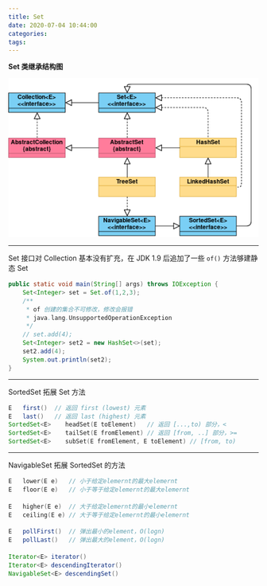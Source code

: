 ```yaml
---
title: Set
date: 2020-07-04 10:44:00
categories: 
tags:
---
```

**Set 类继承结构图**

<div align=center>

![Set](/img/Java/Set.png)

</div>

---
Set 接口对 Collection 基本没有扩充，在 JDK 1.9 后追加了一些 `of()` 方法够建静态 Set

```java
public static void main(String[] args) throws IOException {
    Set<Integer> set = Set.of(1,2,3);
    /**
     * of 创建的集合不可修改，修改会报错
     * java.lang.UnsupportedOperationException
     */
    // set.add(4); 
    Set<Integer> set2 = new HashSet<>(set);
    set2.add(4);
    System.out.println(set2);
}
```

--- 
SortedSet 拓展 Set 方法

```java
E   first()  // 返回 first (lowest) 元素
E   last()   // 返回 last (highest) 元素
SortedSet<E>    headSet​(E toElement)   // 返回 [...,to) 部分，<
SortedSet<E>    tailSet​(E fromElement) // 返回 [from, ..] 部分，>=
SortedSet<E>    subSet​(E fromElement, E toElement) // [from, to)
```

---
NavigableSet 拓展 SortedSet 的方法

```java
E   lower​(E e)   // 小于给定elemernt的最大elemernt
E   floor​(E e)   // 小于等于给定elemernt的最大elemernt

E   higher​(E e)  // 大于给定elemernt的最小elemernt
E   ceiling​(E e) // 大于等于给定elemernt的最小elemernt

E   pollFirst()  // 弹出最小的element，O(logn)
E   pollLast()   // 弹出最大的element，O(logn)

Iterator<E> iterator()
Iterator<E> descendingIterator()
NavigableSet<E> descendingSet()
```



